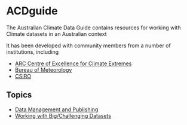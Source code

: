 # ACDguide

The Australian Climate Data Guide contains resources for working with Climate datasets in an Australian context

It has been developed with community members from a number of institutions, including

 - [ARC Centre of Excellence for Climate Extremes](https://climateextremes.org.au)
 - [Bureau of Meteorology](https://bom.gov.au)
 - [CSIRO](https://www.csiro.au)

## Topics

- [Data Management and Publishing](/Governance)
- [Working with Big/Challenging Datasets](/BigData)

